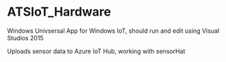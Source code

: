 # ATSIoT_Hardware

Windows Univsersal App for Windows IoT, should run and edit using Visual Studios 2015

Uploads sensor data to Azure IoT Hub, working with sensorHat
